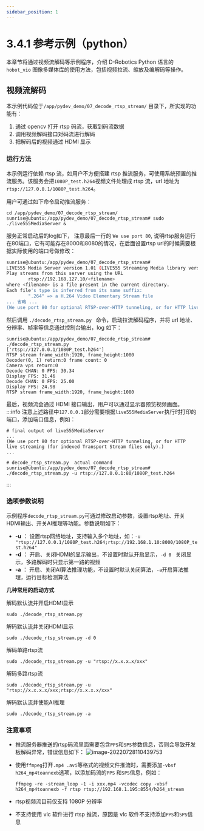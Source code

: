 ```yaml
---
sidebar_position: 1
---
```


# 3.4.1 参考示例（python）

本章节将通过视频流解码等示例程序，介绍 D-Robotics Python 语言的 `hobot_vio` 图像多媒体库的使用方法，包括视频拉流、缩放及编解码等操作。

## 视频流解码

本示例代码位于`/app/pydev_demo/07_decode_rtsp_stream/` 目录下，所实现的功能有：
1. 通过 opencv 打开 rtsp 码流，获取到码流数据
2. 调用视频解码接口对码流进行解码
3. 把解码后的视频通过 HDMI 显示

### 运行方法

本示例运行依赖 rtsp 流，如用户不方便搭建 rtsp 推流服务，可使用系统预置的推流服务。该服务会把`1080P_test.h264`视频文件处理成 rtsp 流，url 地址为`rtsp://127.0.0.1/1080P_test.h264`。

用户可通过如下命令启动推流服务：

```
cd /app/pydev_demo/07_decode_rtsp_stream/
sunrise@ubuntu:/app/pydev_demo/07_decode_rtsp_stream# sudo ./live555MediaServer &
```

服务正常启动后的log如下， 注意最后一行的 `We use port 80`, 说明rtsp服务运行在80端口，它有可能存在8000和8080的情况，在后面设置rtsp url的时候需要根据实际使用的端口号做修改：
```bash
sunrise@ubuntu:/app/pydev_demo/07_decode_rtsp_stream#
LIVE555 Media Server version 1.01 (LIVE555 Streaming Media library version 2020.07.09).
Play streams from this server using the URL
        rtsp://192.168.127.10/<filename>
where <filename> is a file present in the current directory.
Each file's type is inferred from its name suffix:
        ".264" => a H.264 Video Elementary Stream file
... 省略 ...
(We use port 80 for optional RTSP-over-HTTP tunneling, or for HTTP live streaming (for indexed Transport Stream files only).)
```

然后调用 `./decode_rtsp_stream.py ` 命令，启动拉流解码程序，并将 url 地址、分辨率、帧率等信息通过控制台输出，log 如下：

```shell
sunrise@ubuntu:/app/pydev_demo/07_decode_rtsp_stream# ./decode_rtsp_stream.py
['rtsp://127.0.0.1/1080P_test.h264']
RTSP stream frame_width:1920, frame_height:1080
Decoder(0, 1) return:0 frame count: 0
Camera vps return:0
Decode CHAN: 0 FPS: 30.34
Display FPS: 31.46
Decode CHAN: 0 FPS: 25.00
Display FPS: 24.98
RTSP stream frame_width:1920, frame_height:1080
```

最后，视频流会通过 HDMI 接口输出，用户可以通过显示器预览视频画面。
:::info
注意上述路径中`127.0.0.1`部分需要根据`live555MediaServer`执行时打印的端口，添加端口信息，例如：
```shell
# final output of live555MediaServer
...
(We use port 80 for optional RTSP-over-HTTP tunneling, or for HTTP live streaming (for indexed Transport Stream files only).)
...

# decode_rtsp_stream.py  actual command
sunrise@ubuntu:/app/pydev_demo/07_decode_rtsp_stream# ./decode_rtsp_stream.py -u rtsp://127.0.0.1:80/1080P_test.h264
```
:::

### 选项参数说明

示例程序`decode_rtsp_stream.py`可通过修改启动参数，设置rtsp地址、开关HDMI输出、开关AI推理等功能。参数说明如下：

- **-u**  ： 设置rtsp网络地址，支持输入多个地址，如：`-u "rtsp://127.0.0.1/1080P_test.h264;rtsp://192.168.1.10:8000/1080P_test.h264"`
- **-d**  ： 开启、关闭HDMI的显示输出，不设置时默认开启显示，`-d 0 ` 关闭显示，多路解码时只显示第一路的视频
- **-a**  ： 开启、关闭AI算法推理功能，不设置时默认关闭算法，`-a`开启算法推理，运行目标检测算法

**几种常用的启动方式**

解码默认流并开启HDMI显示
```
sudo ./decode_rtsp_stream.py
```
解码默认流并关闭HDMI显示
```
sudo ./decode_rtsp_stream.py -d 0
```
解码单路rtsp流
```
sudo ./decode_rtsp_stream.py -u "rtsp://x.x.x.x/xxx"
```
解码多路rtsp流
```
sudo ./decode_rtsp_stream.py -u "rtsp://x.x.x.x/xxx;rtsp://x.x.x.x/xxx"
```
解码默认流并使能AI推理
```
sudo ./decode_rtsp_stream.py -a
```

### 注意事项

- 推流服务器推送的rtsp码流里面需要包含`PPS`和`SPS`参数信息，否则会导致开发板解码异常，错误信息如下：
![image-20220728110439753](https://rdk-doc.oss-cn-beijing.aliyuncs.com/doc/img/08_FAQ/image/multimedia/image-20220728110439753.png)

- 使用`ffmpeg`打开`.mp4 .avi`等格式的视频文件推流时，需要添加`-vbsf h264_mp4toannexb`选项，以添加码流的`PPS` 和`SPS`信息，例如：

    ```
    ffmpeg -re -stream_loop -1 -i xxx.mp4 -vcodec copy -vbsf h264_mp4toannexb -f rtsp rtsp://192.168.1.195:8554/h264_stream
    ```

- rtsp视频流目前仅支持 1080P 分辨率

- 不支持使用 vlc 软件进行 rtsp 推流，原因是 vlc 软件不支持添加`PPS`和`SPS`信息
